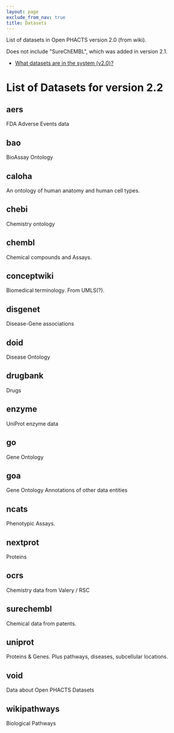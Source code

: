 ```yaml
---
layout: page
exclude_from_nav: true
title: Datasets
---
```


List of datasets in Open PHACTS version 2.0 (from wiki).

Does not include "SureChEMBL", which was added in version 2.1.

- [What datasets are in the system (v2.0)?](
http://support.openphacts.org/support/solutions/articles/131704-what-data-is-in-the-system-exactly-what-are-the-versions-of-data-sources-)

# List of Datasets for version 2.2

## aers

FDA Adverse Events data


## bao

BioAssay Ontology


## caloha

An ontology of human anatomy and human cell types.


## chebi

Chemistry ontology


## chembl

Chemical compounds and Assays.


## conceptwiki

Biomedical terminology.  From UMLS(?).


## disgenet

Disease-Gene associations


## doid

Disease Ontology


## drugbank

Drugs


## enzyme

UniProt enzyme data


## go

Gene Ontology


## goa

Gene Ontology Annotations of other data entities


## ncats

Phenotypic Assays.


## nextprot

Proteins


## ocrs

Chemistry data from Valery / RSC


## surechembl

Chemical data from patents.


## uniprot

Proteins & Genes.  Plus pathways, diseases, subcellular locations.


## void

Data about Open PHACTS Datasets


## wikipathways

Biological Pathways
